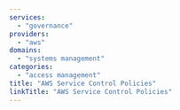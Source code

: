 ```yaml
---
services:
  - "governance"
providers:
  - "aws"
domains:
  - "systems management"
categories:
  - "access management"
title: "AWS Service Control Policies"
linkTitle: "AWS Service Control Policies"
---
```


